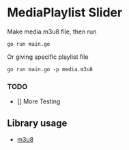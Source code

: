# MediaPlaylist Slider

Make media.m3u8 file, then run

    go run main.go

Or giving specific playlist file

    go run main.go -p media.m3u8

### TODO
- [] More Testing

## Library usage

* [m3u8](https://github.com/grafov/m3u8)
